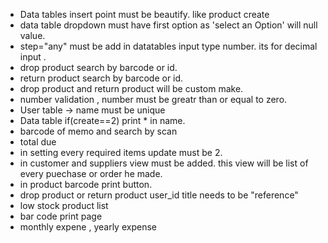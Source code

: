- Data tables insert point must be beautify. like product create
- data table dropdown must have first option as 'select an Option' will null value.
- step="any"  must be add in datatables input type number. its for decimal input .
- drop product search by barcode or id.
- return product search by barcode or id.
- drop product and return product will be custom make.
- number validation , number must be greatr than or equal to zero.
- User table -> name must be unique
- Data table  if(create==2) print * in name.
- barcode of memo and search by scan
- total due 
- in setting every required items update must be 2.
- in customer and suppliers view must be added. this view will be list of every puechase or order he made. 
- in product barcode print button.
- drop product or return product user_id title needs to be "reference"
- low stock product list
- bar code print page
- monthly expene , yearly expense

